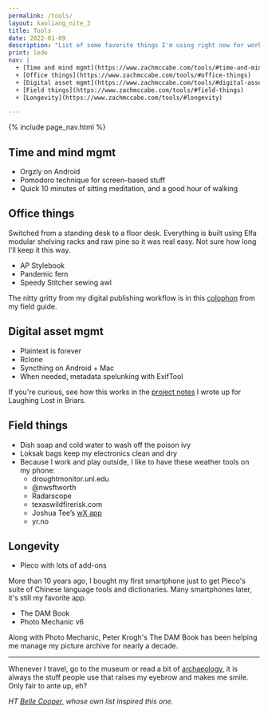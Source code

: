 ```yaml
---
permalink: /tools/
layout: kaoliang_nite_3
title: Tools
date: 2022-01-09
description: "List of some favorite things I'm using right now for work and life."
print: lede
nav: |
  + [Time and mind mgmt](https://www.zachmccabe.com/tools/#time-and-mind-mgmt) 
  + [Office things](https://www.zachmccabe.com/tools/#office-things)
  + [Digital asset mgmt](https://www.zachmccabe.com/tools/#digital-asset-mgmt)
  + [Field things](https://www.zachmccabe.com/tools/#field-things)
  + [Longevity](https://www.zachmccabe.com/tools/#longevity)

---
```




{% include page_nav.html %}



## Time and mind mgmt

+ Orgzly on Android
+ Pomodoro technique for screen-based stuff
+ Quick 10 minutes of sitting meditation, and a good hour of walking



## Office things

Switched from a standing desk to a floor desk. Everything is built using Elfa modular shelving racks and raw pine so it was real easy. Not sure how long I'll keep it this way.

+ AP Stylebook
+ Pandemic fern
+ Speedy Stitcher sewing awl

The nitty gritty from my digital publishing workflow is in this [colophon] from my field guide.

[colophon]: https://www.zachmccabe.com/beijing/colophon




## Digital asset mgmt

+ Plaintext is forever
+ Rclone
+ Syncthing on Android + Mac
+ When needed, metadata spelunking with ExifTool

If you're curious, see how this works in the [project notes] I wrote up for Laughing Lost in Briars.

[project notes]: https://www.zachmccabe.com/briars




## Field things

+ Dish soap and cold water to wash off the poison ivy
+ Loksak bags keep my electronics clean and dry
+ Because I work and play outside, I like to have these weather tools on my phone:
  - droughtmonitor.unl.edu
  - @nwsftworth
  - Radarscope
  - texaswildfirerisk.com
  - Joshua Tee’s [wX app]
  - yr.no

[wX app]: https://docs.google.com/document/d/1OQrviP10XBvQZ7QKh5R4bsd72ZKffK5f0ISRuCaSk5k/edit




## Longevity

+ Pleco with lots of add-ons

More than 10 years ago, I bought my first smartphone just to get Pleco's suite of Chinese language tools and dictionaries. Many smartphones later, it's still my favorite app.

+ The DAM Book
+ Photo Mechanic v6

Along with Photo Mechanic, Peter Krogh's The DAM Book has been helping me manage my picture archive for nearly a decade.



---



Whenever I travel, go to the museum or read a bit of [archaeology,] it is always the stuff people use that raises my eyebrow and makes me smile. Only fair to ante up, eh?

*HT [Belle Cooper,] whose own list inspired this one.*

[archaeology,]: https://archive.org/details/StoneAgeEconomics_201611/page/n31

[Belle Cooper,]: http://bellebcooper.com/

